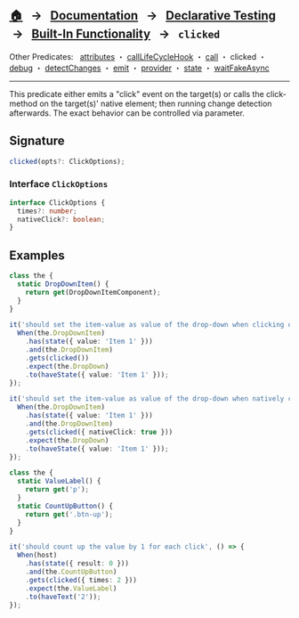 ## [🏠][home] &nbsp; → &nbsp; **[Documentation][docs]** &nbsp; → &nbsp; [Declarative Testing][declarative] &nbsp;→ &nbsp; [Built-In Functionality][index] &nbsp; → &nbsp; `clicked`

[home]: ../README.md
[docs]: ../../DOCUMENTATION.md
[declarative]: ../index.md
[index]: ../built-in.md
[attributes]: ./attributes.md
[calllifecyclehook]: ./call-life-cycle-hook.md
[call]: ./call.md
[clicked]: ./clicked.md
[debug]: ./debug.md
[detectchanges]: ./detect-changes.md
[emit]: ./emit.md
[provider]: ./provider.md
[state]: ./state.md
[waitfakeasync]: ./wait-fake-async.md

Other Predicates: &nbsp; [attributes] ・ [callLifeCycleHook] ・ [call] ・ clicked ・ [debug] ・ [detectChanges] ・ [emit] ・ [provider] ・ [state] ・ [waitFakeAsync]

---

This predicate either emits a "click" event on the target(s) or calls the click-method on the target(s)' native element; then running change detection afterwards. The exact behavior can be controlled via parameter.

## Signature

```ts
clicked(opts?: ClickOptions);
```

### Interface `ClickOptions`

```ts
interface ClickOptions {
  times?: number;
  nativeClick?: boolean;
}
```

## Examples

```ts
class the {
  static DropDownItem() {
    return get(DropDownItemComponent);
  }
}

it('should set the item-value as value of the drop-down when clicking on it', () => {
  When(the.DropDownItem)
    .has(state({ value: 'Item 1' }))
    .and(the.DropDownItem)
    .gets(clicked())
    .expect(the.DropDown)
    .to(haveState({ value: 'Item 1' }));
});

it('should set the item-value as value of the drop-down when natively clicking on it', () => {
  When(the.DropDownItem)
    .has(state({ value: 'Item 1' }))
    .and(the.DropDownItem)
    .gets(clicked({ nativeClick: true }))
    .expect(the.DropDown)
    .to(haveState({ value: 'Item 1' }));
});
```

```ts
class the {
  static ValueLabel() {
    return get('p');
  }
  static CountUpButton() {
    return get('.btn-up');
  }
}

it('should count up the value by 1 for each click', () => {
  When(host)
    .has(state({ result: 0 }))
    .and(the.CountUpButton)
    .gets(clicked({ times: 2 }))
    .expect(the.ValueLabel)
    .to(haveText('2'));
});
```
